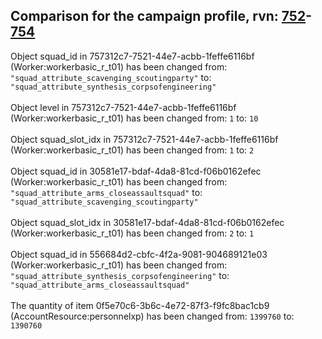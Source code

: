 ## Comparison for the campaign profile, rvn: [752](https://github.com/PRO100KatYT/FortniteProfileRevisions/tree/main/profiles/campaign/752%20campaign.json)-[754](https://github.com/PRO100KatYT/FortniteProfileRevisions/tree/main/profiles/campaign/754%20campaign.json)

Object squad_id in 757312c7-7521-44e7-acbb-1feffe6116bf (Worker:workerbasic_r_t01) has been changed from: `"squad_attribute_scavenging_scoutingparty"` to: `"squad_attribute_synthesis_corpsofengineering"`
<br><br>
Object level in 757312c7-7521-44e7-acbb-1feffe6116bf (Worker:workerbasic_r_t01) has been changed from: `1` to: `10`
<br><br>
Object squad_slot_idx in 757312c7-7521-44e7-acbb-1feffe6116bf (Worker:workerbasic_r_t01) has been changed from: `1` to: `2`
<br><br>
Object squad_id in 30581e17-bdaf-4da8-81cd-f06b0162efec (Worker:workerbasic_r_t01) has been changed from: `"squad_attribute_arms_closeassaultsquad"` to: `"squad_attribute_scavenging_scoutingparty"`
<br><br>
Object squad_slot_idx in 30581e17-bdaf-4da8-81cd-f06b0162efec (Worker:workerbasic_r_t01) has been changed from: `2` to: `1`
<br><br>
Object squad_id in 556684d2-cbfc-4f2a-9081-904689121e03 (Worker:workerbasic_r_t01) has been changed from: `"squad_attribute_synthesis_corpsofengineering"` to: `"squad_attribute_arms_closeassaultsquad"`
<br><br>
The quantity of item 0f5e70c6-3b6c-4e72-87f3-f9fc8bac1cb9 (AccountResource:personnelxp) has been changed from: `1399760` to: `1390760`
<br><br>
